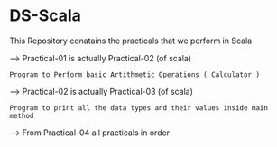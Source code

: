 # DS-Scala

This Repository conatains the practicals that we perform in Scala

--> Practical-01 is actually Practical-02 (of scala)
    
    Program to Perform basic Artithmetic Operations ( Calculator )
    
--> Practical-02 is actually Practical-03 (of scala)
    
    Program to print all the data types and their values inside main method
    
--> From Practical-04 all practicals in order
